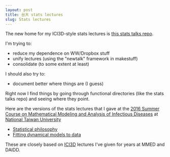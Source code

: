 ```yaml
---
layout: post
title: 台大 stats lectures
slug: Stats lectures
---
```


The new home for my ICI3D-style stats lectures is [this stats talks repo](https://github.com/dushoff/statistics_talks/).

I'm trying to:

* reduce my dependence on WW/Dropbox stuff
* unify lectures (using the "newtalk" framework in makestuff)
* consolidate (to some extent at least)

I should also try to:

* document better where things are (I guess)

Right now I find things by going through functional directories (like the stats talks repo) and seeing where they point.

Here are the versions of the stats lectures that I gave at the [2016 Summer Course on Mathematical Modeling and Analysis of 
Infectious Diseases](http://www.ncts.ntu.edu.tw/templet3/index.php?nid=73&bid=2) at [National Taiwan University](https://en.wikipedia.org/wiki/National_Taiwan_University)

* [Statistical philosophy](https://github.com/dushoff/statistics_talks/blob/NTU16/philosophy.draft.pdf)
* [Fitting dynamical models to data](https://github.com/dushoff/statistics_talks/blob/NTU16.w/fitting.draft.pdf)

These are closely based on [ICI3D](http://www.ici3d.org/) lectures I've given for years at MMED and DAIDD.
